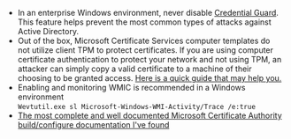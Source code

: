 - In an enterprise Windows environment, never disable [Credential Guard](https://learn.microsoft.com/en-us/windows/security/identity-protection/credential-guard/credential-guard-manage).  This feature helps prevent the most common types of attacks against Active Directory.  
- Out of the box, Microsoft Certificate Services computer templates do not utilize client TPM to protect certificates.  If you are using computer certificate authentication to protect your network and not using TPM, an attacker can simply copy a valid certificate to a machine of their choosing to be granted access. [Here is a quick guide that may help you.](https://github.com/Xorlent/Cybersec-Links/blob/main/Configuring-TPM-Certs.md)  
- Enabling and monitoring WMIC is recommended in a Windows environment  
```Wevtutil.exe sl Microsoft-Windows-WMI-Activity/Trace /e:true```  
- [The most complete and well documented Microsoft Certificate Authority build/configure documentation I've found](https://mjcb.io/blog/2020/03/09/certificate-authority-windows-server-2019/)  
